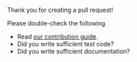 Thank you for creating a pull request!

Please double-check the following.

- Read [our contribution guide](https://github.com/pfnet/optuna/blob/master/CONTRIBUTING.md).
- Did you write sufficient test code?
- Did you write sufficient documentation?
